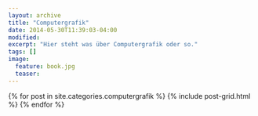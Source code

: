 ```yaml
---
layout: archive
title: "Computergrafik"
date: 2014-05-30T11:39:03-04:00
modified:
excerpt: "Hier steht was über Computergrafik oder so."
tags: []
image:
  feature: book.jpg
  teaser:
---
```


<div class="tiles">
{% for post in site.categories.computergrafik %}
  {% include post-grid.html %}
{% endfor %}
</div><!-- /.tiles -->